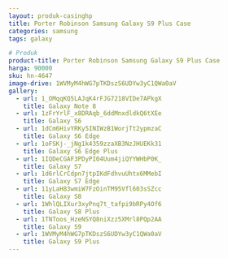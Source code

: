 ```yaml
---
layout: produk-casinghp
title: Porter Robinson Samsung Galaxy S9 Plus Case
categories: samsung
tags: galaxy

# Produk
product-title: Porter Robinson Samsung Galaxy S9 Plus Case
harga: 90000
sku: hn-4647
image-drive: 1WVMyM4hWG7pTKDszS6UDYw3yC1QWa0aV
gallery:
  - url: 1_OMqqKQ5LAJqK4rFJG7218VIDe7APkgX
    title: Galaxy Note 8
  - url: 1zFrYrlF_x8DRAqb_6ddMnxdldkQ6tXEe
    title: Galaxy S6
  - url: 1dCm6HivYRKy5INIWzB1WorjTt2ypmzaC
    title: Galaxy S6 Edge
  - url: 1oFSKj-_jNg1k4359zzaXB3NzJHUEKk31
    title: Galaxy S6 Edge Plus
  - url: 1IQDeCGAF3PDyPI04Uum4jiQYYWHbP0K_
    title: Galaxy S7
  - url: 1d6rlCrCdpn7jtpIKdFdhvuUhtx6MMebI
    title: Galaxy S7 Edge
  - url: 11yLaH83wmiW7FzOinTM95Vfl603sSZcc
    title: Galaxy S8
  - url: 1WhlQLIXur3xyPnq7t_tafpi9bRPy4Of6
    title: Galaxy S8 Plus
  - url: 1TNToos_HzeNSYQ8niXzz5XMrl8PQp2AA
    title: Galaxy S9
  - url: 1WVMyM4hWG7pTKDszS6UDYw3yC1QWa0aV
    title: Galaxy S9 Plus
---
```

